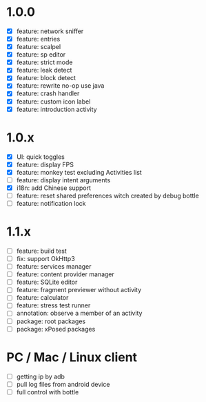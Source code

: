 # 1.0.0
- [x] feature: network sniffer
- [x] feature: entries
- [x] feature: scalpel
- [x] feature: sp editor
- [x] feature: strict mode
- [x] feature: leak detect
- [x] feature: block detect
- [x] feature: rewrite no-op use java
- [x] feature: crash handler
- [x] feature: custom icon label
- [x] feature: introduction activity

# 1.0.x
- [x] UI: quick toggles
- [x] feature: display FPS
- [x] feature: monkey test excluding Activities list
- [ ] feature: display intent arguments
- [x] i18n: add Chinese support
- [ ] feature: reset shared preferences witch created by debug bottle
- [ ] feature: notification lock

# 1.1.x
- [ ] feature: build test
- [ ] fix: support OkHttp3
- [ ] feature: services manager
- [ ] feature: content provider manager
- [ ] feature: SQLite editor
- [ ] feature: fragment previewer without activity
- [ ] feature: calculator
- [ ] feature: stress test runner
- [ ] annotation: observe a member of an activity
- [ ] package: root packages
- [ ] package: xPosed packages

# PC / Mac / Linux client
- [ ] getting ip by adb
- [ ] pull log files from android device
- [ ] full control with bottle